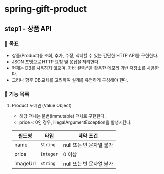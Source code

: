 # spring-gift-product

## step1 - 상품 API

### 📌 목표

- 상품(Product)을 조회, 추가, 수정, 삭제할 수 있는 간단한 HTTP API를 구현한다.
- JSON 포맷으로 HTTP 요청 및 응답을 처리한다.
- 현재는 DB를 사용하지 않으며, 자바 컬렉션을 활용한 메모리 기반 저장소를 사용한다.
- 그러나 향후 DB 교체를 고려하여 설계를 유연하게 구성해야 한다.

### 🔨 기능 목록

1. Product 도메인 (Value Object)
    - 해당 객체는 불변(Immutable) 객체로 구현한다.
    - price < 0인 경우, IllegalArgumentException을 발생시킨다.

   | 필드명      | 타입        | 제약 조건            |
      |----------|-----------|------------------|
   | name     | `String`  | null 또는 빈 문자열 불가 |
   | price    | `Integer` | 0 이상             |
   | imageUrl | `String`  | null 또는 빈 문자열 불가 |
